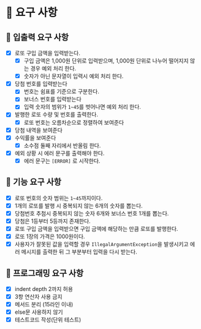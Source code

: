 # 📃 요구 사항
## 👀 입출력 요구 사항
- [x] 로또 구입 금액을 입력받는다.
  - [x] 구입 금액은 1,000원 단위로 입력받으며, 1,000원 단위로 나누어 떨어지지 않는 경우 예외 처리 한다.
  - [x] 숫자가 아닌 문자열이 입력시 예외 처리 한다.
- [x] 당첨 번호를 입력받는다
  - [x] 번호는 쉼표를 기준으로 구분한다.
  - [x] 보너스 번호를 입력받는다
  - [x] 입력 숫자의 범위가 `1~45`를 벗어나면 예외 처리 한다.
- [x] 발행한 로또 수량 및 번호를 출력한다.
  - [x] 로또 번호는 오름차순으로 정렬하여 보여준다
- [x] 당첨 내역을 보여준다
- [x] 수익률을 보여준다
  - [x] 소수점 둘째 자리에서 반올림 한다.
- [x] 예외 상황 시 에러 문구를 출력해야 한다.
  - [x] 에러 문구는 `[ERROR]` 로 시작한다.
## 👀 기능 요구 사항
- [x] 로또 번호의 숫자 범위는 `1~45`까지이다.
- [x] 1개의 로또를 발행 시 중복되지 않는 6개의 숫자를 뽑는다.
- [x] 당첨번호 추첨시 중복되지 않는 숫자 6개와 보너스 번호 1개를 뽑는다.
- [x] 당첨은 1등부터 5등까지 존재한다.
- [x] 로또 구입 금액을 입력받으면 구입 금액에 해당하는 만큼 로또를 발행한다.
- [x] 로또 1장의 가격은 1000원이다.
- [x] 사용자가 잘못된 값을 입력할 경우 `IllegalArgumentException`을 발생시키고 에러 메시지를 출력한 뒤 그 부분부터 입력을 다시 받는다.

## 👀 프로그래밍 요구 사항
- [x] indent depth 2까지 허용
- [x] 3항 연산자 사용 금지
- [x] 메서드 분리 (15라인 이내)
- [x] else문 사용하지 않기
- [x] 테스트코드 작성(단위 테스트)
